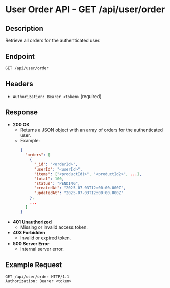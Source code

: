 # User Order API - GET /api/user/order

## Description
Retrieve all orders for the authenticated user.

## Endpoint
`GET /api/user/order`

## Headers
- `Authorization: Bearer <token>` (required)

## Response
- **200 OK**
  - Returns a JSON object with an array of orders for the authenticated user.
  - Example:
    ```json
    {
      "orders": [
        {
          "_id": "<orderId>",
          "userId": "<userId>",
          "items": ["<productId1>", "<productId2>", ...],
          "total": 100,
          "status": "PENDING",
          "createdAt": "2025-07-03T12:00:00.000Z",
          "updatedAt": "2025-07-03T12:00:00.000Z"
        },
        ...
      ]
    }
    ```
- **401 Unauthorized**
  - Missing or invalid access token.
- **403 Forbidden**
  - Invalid or expired token.
- **500 Server Error**
  - Internal server error.

## Example Request
```http
GET /api/user/order HTTP/1.1
Authorization: Bearer <token>
```
